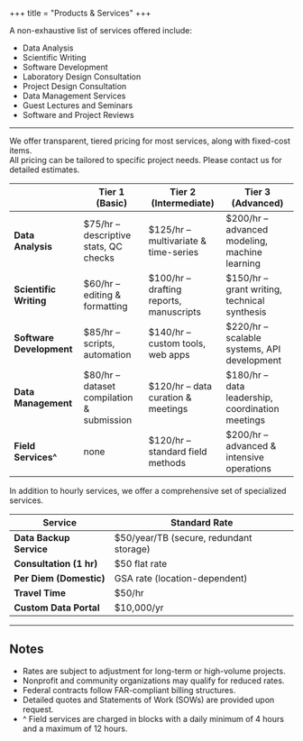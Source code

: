+++
title = "Products & Services"
+++

A non-exhaustive list of services offered include:
- Data Analysis
- Scientific Writing
- Software Development
- Laboratory Design Consultation
- Project Design Consultation
- Data Management Services
- Guest Lectures and Seminars
- Software and Project Reviews

---

We offer transparent, tiered pricing for most services, along with fixed-cost items.  
All pricing can be tailored to specific project needs. Please contact us for detailed estimates.  


|                         | Tier 1 (Basic)                          | Tier 2 (Intermediate)                      | Tier 3 (Advanced)                                |
|-------------------------|-----------------------------------------|--------------------------------------------|--------------------------------------------------|
| **Data Analysis**       | $75/hr – descriptive stats, QC checks   | $125/hr – multivariate & time-series       | $200/hr – advanced modeling, machine learning    |
| **Scientific Writing**  | $60/hr – editing & formatting           | $100/hr – drafting reports, manuscripts    | $150/hr – grant writing, technical synthesis     |
| **Software Development**| $85/hr – scripts, automation            | $140/hr – custom tools, web apps           | $220/hr – scalable systems, API development      |
| **Data Management**     | $80/hr – dataset compilation & submission  | $120/hr – data curation &  meetings     | $180/hr – data leadership, coordination meetings |
| **Field Services^**     |         none                              | $120/hr – standard field methods           | $200/hr – advanced & intensive operations        |


In addition to hourly services, we offer a comprehensive set of specialized services.

|            Service       |            Standard Rate               |
|--------------------------|----------------------------------------|
| **Data Backup Service**  | $50/year/TB (secure, redundant storage)|
| **Consultation (1 hr)**  | $50 flat rate                          |
| **Per Diem (Domestic)**  | GSA rate (location-dependent)          |
| **Travel Time**          | $50/hr                                 |
| **Custom Data Portal**   | $10,000/yr                             |

---

## Notes
- Rates are subject to adjustment for long-term or high-volume projects.  
- Nonprofit and community organizations may qualify for reduced rates.  
- Federal contracts follow FAR-compliant billing structures.  
- Detailed quotes and Statements of Work (SOWs) are provided upon request.  
- ^ Field services are charged in blocks with a daily minimum of 4 hours and a maximum of 12 hours.

